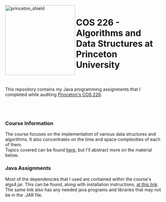  <img src="https://www.cs.princeton.edu/courses/archive/spring20/cos226/images/princeton-shield.gif" alt=princeton_shield align=left height=225 />  

 # COS 226 - Algorithms and Data Structures at Princeton University
 <br></br>
 This repository contains my Java programming assignments that I completed while auditing [Princeton's COS 226](https://www.cs.princeton.edu/courses/archive/spring20/cos226/syllabus.php).
 <br></br>
 <br></br>
 ### Course Information
 The course focuses on the implementation of various data structures and algorithms. It also concentrates on the time and space complexities of each of them.  
 Topics covered can be found [here](https://www.cs.princeton.edu/courses/archive/spring20/cos226/lectures.php), but I'll abstract more on the material below.  
 
 ### Java Assignments
 Most of the dependencies that I used are contained within the course's algs4.jar. This can be found, along with installation instructions, [at this link](https://algs4.cs.princeton.edu/code). The same link also has any needed java programs and libraries that may not be in the .JAR file.
 
 <!--- Left justify the assignment pictures and include a description of each. Make "pAssignment 1 - _Percolation_" clickable to the repo. Include a sentence or two that describes what I did. Then list the data structures and algs used/learned. --->
 
